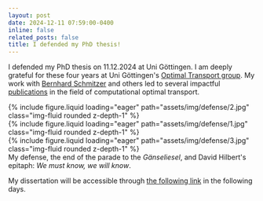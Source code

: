 ```yaml
---
layout: post
date: 2024-12-11 07:59:00-0400
inline: false
related_posts: false
title: I defended my PhD thesis! 
---
```


I defended my PhD thesis on 11.12.2024 at Uni Göttingen. I am deeply grateful for these four years at Uni Göttingen's [Optimal Transport group](https://ot.cs.uni-goettingen.de/index.html). My work with [Bernhard Schmitzer](https://ot.cs.uni-goettingen.de/schmitzer.html) and others led to several impactful [publications](/publications/) in the field of computational optimal transport.

<div class="row mt-3">
    <div class="col-sm mt-3 mt-md-0">
        {% include figure.liquid loading="eager" path="assets/img/defense/2.jpg" class="img-fluid rounded z-depth-1" %}
    </div>
    <div class="col-sm mt-3 mt-md-0">
        {% include figure.liquid loading="eager" path="assets/img/defense/1.jpg" class="img-fluid rounded z-depth-1" %}
    </div>
    <div class="col-sm mt-3 mt-md-0">
        {% include figure.liquid loading="eager" path="assets/img/defense/3.jpg" class="img-fluid rounded z-depth-1" %}
    </div>
</div>
<div class="caption"> My defense, the end of the parade to the <i>Gänseliesel</i>, and David Hilbert's epitaph: <i>We must know, we will know</i>.
</div>

My dissertation will be accessible through [the following link](http://dx.doi.org/10.53846/goediss-10958) in the following days. 
